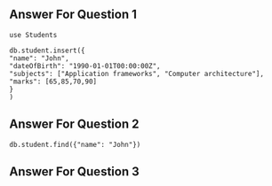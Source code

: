 ## Answer For Question 1
```
use Students

db.student.insert({
"name": "John",
"dateOfBirth": "1990-01-01T00:00:00Z",
"subjects": ["Application frameworks", "Computer architecture"],
"marks": [65,85,70,90]
}
)
```

## Answer For Question 2
```
db.student.find({"name": "John"})
```
## Answer For Question 3
```

```


